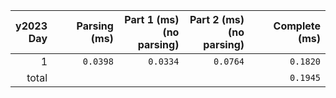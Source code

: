 |y2023<br>Day|Parsing (ms)|Part 1 (ms)<br>(no parsing)|Part 2 (ms)<br>(no parsing)| Complete (ms)|
|-:|-:|-:|-:|-:|
|1|`0.0398`|`0.0334`|`0.0764`|`0.1820`|
|total|  |  |  |`0.1945`|
